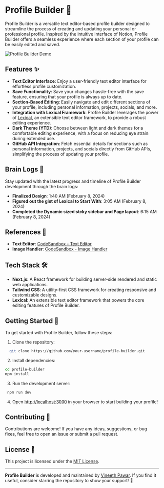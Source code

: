 # Profile Builder 🚀

Profile Builder is a versatile text editor-based profile builder designed to streamline the process of creating and updating your personal or professional profile. Inspired by the intuitive interface of Notion, Profile Builder offers a seamless experience where each section of your profile can be easily edited and saved.

![Profile Builder Demo](demo.gif)

## Features ✨

- **Text Editor Interface**: Enjoy a user-friendly text editor interface for effortless profile customization.
- **Save Functionality**: Save your changes hassle-free with the save feature, ensuring that your profile is always up to date.
- **Section-Based Editing**: Easily navigate and edit different sections of your profile, including personal information, projects, socials, and more.
- **Integration with Lexical Framework**: Profile Builder leverages the power of [Lexical](https://lexical.dev/), an extensible text editor framework, to provide a robust editing experience.
- **Dark Theme (YTD)**: Choose between light and dark themes for a comfortable editing experience, with a focus on reducing eye strain during extended use.
- **GitHub API Integration**: Fetch essential details for sections such as personal information, projects, and socials directly from GitHub APIs, simplifying the process of updating your profile.

## Brain Logs 🧠

Stay updated with the latest progress and timeline of Profile Builder development through the brain logs:

- **Finalized Design**: 1:40 AM (February 8, 2024)
- **Figured out the gist of Lexical to Start With**: 3:05 AM (February 8, 2024)
- **Completed the Dynamic sized stcky sidebar and Page layout**: 6:15 AM (February 8, 2024)

## References 🔗

- **Text Editor**: [CodeSandbox - Text Editor](https://codesandbox.io/p/sandbox/vigilant-kate-5tncvy?file=%2Fsrc%2FEditor.js%3A37%2C17)
- **Image Handler**: [CodeSandbox - Image Handler](https://codesandbox.io/p/sandbox/lexical-image-plugin-example-iy2bc5?file=%2Fsrc%2Fstyles.css%3A30%2C2-30%2C14)

## Tech Stack 🛠️

- **Next.js**: A React framework for building server-side rendered and static web applications.
- **Tailwind CSS**: A utility-first CSS framework for creating responsive and customizable designs.
- **Lexical**: An extensible text editor framework that powers the core editing features of Profile Builder.

## Getting Started 🚀

To get started with Profile Builder, follow these steps:

1. Clone the repository:

```sh
  git clone https://github.com/your-username/profile-builder.git
```

2. Install dependencies:

```sh
cd profile-builder
npm install
```

3. Run the development server:

```sh
 npm run dev
```

4. Open [http://localhost:3000](http://localhost:3000) in your browser to start building your profile!

## Contributing 🤝

Contributions are welcome! If you have any ideas, suggestions, or bug fixes, feel free to open an issue or submit a pull request.

## License 📝

This project is licensed under the [MIT License](LICENSE).

---

**Profile Builder** is developed and maintained by [Vineeth Pawar](https://github.com/vineeth-pawar). If you find it useful, consider starring the repository to show your support! 🌟
